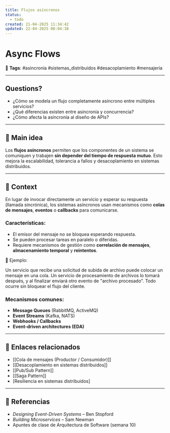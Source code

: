 ```yaml
---
title: Flujos asíncronos
status:
  - todo
created: 21-04-2025 11:34:42
updated: 22-04-2025 00:04:38
---
```


# Async Flows

🔖 **Tags**: #asincronía #sistemas_distribuidos #desacoplamiento #mensajería

---

## Questions?
- ¿Cómo se modela un flujo completamente asíncrono entre múltiples servicios?
- ¿Qué diferencias existen entre asincronía y concurrencia?
- ¿Cómo afecta la asincronía al diseño de APIs?

---

## 🧠 Main idea

Los **flujos asíncronos** permiten que los componentes de un sistema se comuniquen y trabajen **sin depender del tiempo de respuesta mutuo**. Esto mejora la escalabilidad, tolerancia a fallos y desacoplamiento en sistemas distribuidos.

---

## 🧩 Context

En lugar de invocar directamente un servicio y esperar su respuesta (llamada sincrónica), los sistemas asíncronos usan mecanismos como **colas de mensajes**, **eventos** o **callbacks** para comunicarse.

### Características:

- El emisor del mensaje no se bloquea esperando respuesta.
- Se pueden procesar tareas en paralelo o diferidas.
- Requiere mecanismos de gestión como **correlación de mensajes**, **almacenamiento temporal** y **reintentos**.

🔁 Ejemplo:

Un servicio que recibe una solicitud de subida de archivo puede colocar un mensaje en una cola. Un servicio de procesamiento de archivos lo tomará después, y al finalizar enviará otro evento de "archivo procesado". Todo ocurre sin bloquear el flujo del cliente.

### Mecanismos comunes:

- **Message Queues** (RabbitMQ, ActiveMQ)
- **Event Streams** (Kafka, NATS)
- **Webhooks / Callbacks**
- **Event-driven architectures (EDA)**

---

## 🔗 Enlaces relacionados

- [[Cola de mensajes (Productor / Consumidor)]]
- [[Desacoplamiento en sistemas distribuidos]]
- [[Pub/Sub Pattern]]
- [[Saga Pattern]]
- [Resiliencia en sistemas distribuidos]

---

## 📘 Referencias

- *Designing Event-Driven Systems* – Ben Stopford  
- *Building Microservices* – Sam Newman  
- Apuntes de clase de Arquitectura de Software (semana 10)
